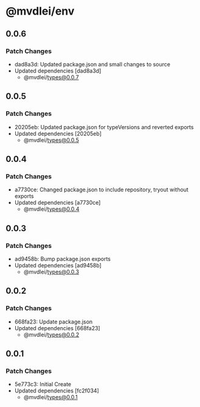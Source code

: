 # @mvdlei/env

## 0.0.6

### Patch Changes

- dad8a3d: Updated package.json and small changes to source
- Updated dependencies [dad8a3d]
  - @mvdlei/types@0.0.7

## 0.0.5

### Patch Changes

- 20205eb: Updated package.json for typeVersions and reverted exports
- Updated dependencies [20205eb]
  - @mvdlei/types@0.0.5

## 0.0.4

### Patch Changes

- a7730ce: Changed package.json to include repository, tryout without exports
- Updated dependencies [a7730ce]
  - @mvdlei/types@0.0.4

## 0.0.3

### Patch Changes

- ad9458b: Bump package.json exports
- Updated dependencies [ad9458b]
  - @mvdlei/types@0.0.3

## 0.0.2

### Patch Changes

- 668fa23: Update package.json
- Updated dependencies [668fa23]
  - @mvdlei/types@0.0.2

## 0.0.1

### Patch Changes

- 5e773c3: Initial Create
- Updated dependencies [fc2f034]
  - @mvdlei/types@0.0.1
